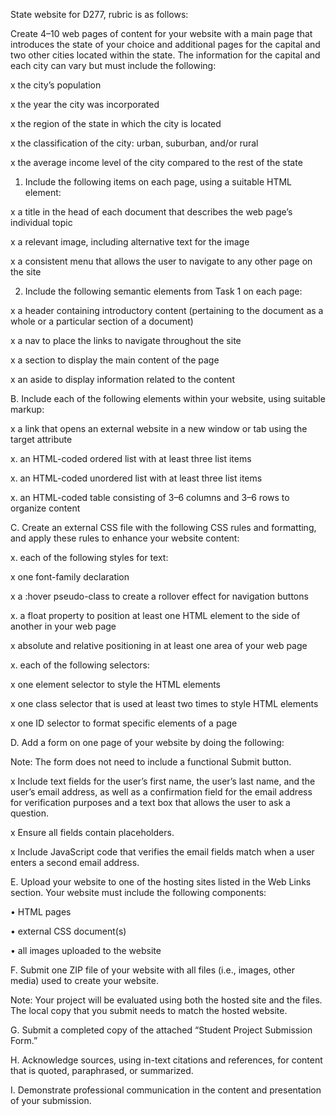State website for D277, rubric is as follows:

Create 4–10 web pages of content for your website with a main page that introduces the state of your choice and additional pages for the capital and two other cities located within the state. The information for the capital and each city can vary but must include the following:

x   the city’s population

x   the year the city was incorporated

x   the region of the state in which the city is located

x   the classification of the city: urban, suburban, and/or rural

x   the average income level of the city compared to the rest of the state

1.  Include the following items on each page, using a suitable HTML element:

x   a title in the head of each document that describes the web page’s individual topic

x   a relevant image, including alternative text for the image

x   a consistent menu that allows the user to navigate to any other page on the site

2.  Include the following semantic elements from Task 1 on each page:

x   a header containing introductory content (pertaining to the document as a whole or a particular section of a document)

x   a nav to place the links to navigate throughout the site

x   a section to display the main content of the page

x   an aside to display information related to the content


B.  Include each of the following elements within your website, using suitable markup:

x  a link that opens an external website in a new window or tab using the target attribute

x.  an HTML-coded ordered list with at least three list items

x.  an HTML-coded unordered list with at least three list items

x.  an HTML-coded table consisting of 3–6 columns and 3–6 rows to organize content


C.  Create an external CSS file with the following CSS rules and formatting, and apply these rules to enhance your website content:

x.  each of the following styles for text:

x  one font-family declaration

x   a :hover pseudo-class to create a rollover effect for navigation buttons

x.  a float property to position at least one HTML element to the side of another in your web page

x  absolute and relative positioning in at least one area of your web page

x.  each of the following selectors:

x   one element selector to style the HTML elements

x   one class selector that is used at least two times to style HTML elements

x  one ID selector to format specific elements of a page


D.  Add a form on one page of your website by doing the following:


Note: The form does not need to include a functional Submit button.


x   Include text fields for the user’s first name, the user’s last name, and the user’s email address, as well as a confirmation field for the email address for verification purposes and a text box that allows the user to ask a question.

x   Ensure all fields contain placeholders.

x  Include JavaScript code that verifies the email fields match when a user enters a second email address.



E.  Upload your website to one of the hosting sites listed in the Web Links section. Your website must include the following components:

•   HTML pages

•   external CSS document(s)

•   all images uploaded to the website


F.  Submit one ZIP file of your website with all files (i.e., images, other media) used to create your website.


Note: Your project will be evaluated using both the hosted site and the files. The local copy that you submit needs to match the hosted website.


G.  Submit a completed copy of the attached “Student Project Submission Form.”


H.  Acknowledge sources, using in-text citations and references, for content that is quoted, paraphrased, or summarized.


I.  Demonstrate professional communication in the content and presentation of your submission.